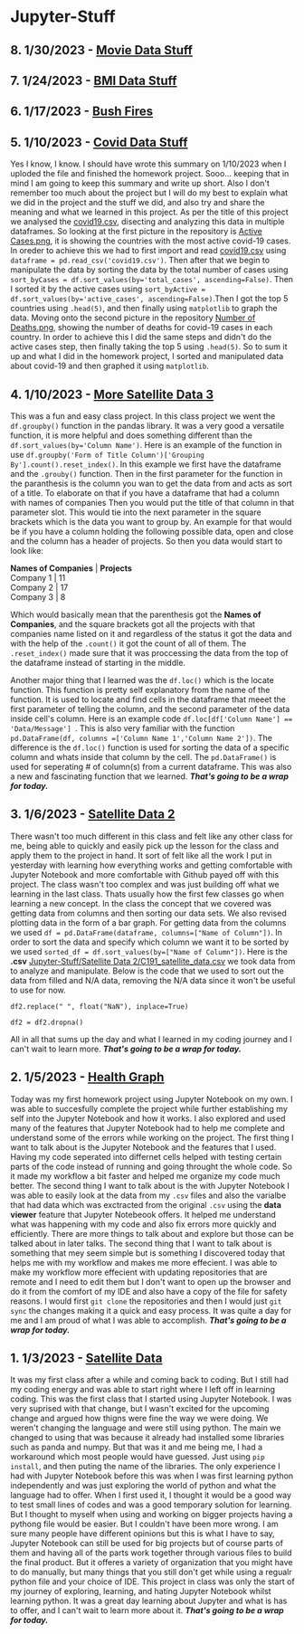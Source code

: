# Jupyter-Stuff
## 8. 1/30/2023 - [Movie Data Stuff](https://github.com/zCranking/Jupyter-Stuff/tree/main/Movie%20Data%20Stuff)

## 7. 1/24/2023 - [BMI Data Stuff](https://github.com/zCranking/Jupyter-Stuff/tree/main/BMI%20Data%20Stuff)

## 6. 1/17/2023 - [Bush Fires](https://github.com/zCranking/Jupyter-Stuff/tree/main/Bush%20Fires)

## 5. 1/10/2023 - [Covid Data Stuff](https://github.com/zCranking/Jupyter-Stuff/tree/main/Covid%20Data%20Stuff)
Yes I know, I know. I should have wrote this summary on 1/10/2023 when I uploded the file and finished the homework project. Sooo... keeping that in mind I am going to keep this summary and write up short. Also I don't remember too much about the project but I will do my best to explain what we did in the project and the stuff we did, and also try and share the meaning and what we learned in this project. As per the title of this project we analysed the [covid19.csv](https://github.com/zCranking/Jupyter-Stuff/blob/main/Covid%20Data%20Stuff/covid19.csv), disecting and analyzing this data in multiple dataframes. So looking at the first picture in the repository is [Active Cases.png](https://github.com/zCranking/Jupyter-Stuff/blob/main/Covid%20Data%20Stuff/Active%20Cases.png), it is showing the countries with the most active covid-19 cases. In oreder to achieve this we had to first import and read [covid19.csv](https://github.com/zCranking/Jupyter-Stuff/blob/main/Covid%20Data%20Stuff/covid19.csv) using ```dataframe = pd.read_csv('covid19.csv')```. Then after that we begin to manipulate the data by sorting the data by the total number of cases using ```sort_byCases = df.sort_values(by='total_cases', ascending=False)```. Then I sorted it by the active cases using ```sort_byActive = df.sort_values(by='active_cases', ascending=False)```.Then I got the top 5 countries using ```.head(5)```, and then finally using ```matplotlib``` to graph the data. Moving onto the second picture in the repository [Number of Deaths.png](https://github.com/zCranking/Jupyter-Stuff/blob/main/Covid%20Data%20Stuff/Number%20of%20Deaths.png), showing the number of deaths for covid-19 cases in each country. In order to achieve this I did the same steps and didn't do the active cases step, then finally taking the top 5 using ```.head(5)```. So to sum it up and what I did in the homework project, I sorted and manipulated data about covid-19 and then graphed it using ```matplotlib```.

## 4. 1/10/2023 - [More Satellite Data 3](https://github.com/zCranking/Jupyter-Stuff/tree/main/More%20Satellite%20Data%203)
This was a fun and easy class project. In this class project we went the ```df.groupby()``` function in the pandas library. It was a very good a versatile function, it is more helpful and does something different than the ```df.sort_values(by='Column Name')```. Here is an example of the function in use ```df.groupby('Form of Title Column')['Grouping By'].count().reset_index()```. In this example we first have the dataframe and the ```.grouby()``` function. Then in the first parameter for the function in the paranthesis is the column you wan to get the data from and acts as sort of a title. To elaborate on that if you have a dataframe that had a column with names of companies Then you would put the title of that column in that parameter slot. This would tie into the next parameter in the square brackets which is the data you want to group by. An example for that would be if you have a column holding the following possible data, open and close and the column has a header of projects. So then you data would start to look like:  
  
**Names of Companies** | **Projects**  
Company 1 | 11  
Company 2 | 17  
Company 3 | 8  

Which would basically mean that the parenthesis got the **Names of Companies**, and the square brackets got all the projects with that companies name listed on it and regardless of the status it got the data and with the help of the ```.count()``` it got the count of all of them. The ```.reset_index()``` made sure that it was proccessing the data from the top of the dataframe instead of starting in the middle.  

Another major thing that I learned was the ```df.loc()``` which is the locate function. This function is pretty self explanatory from the name of the function. It is used to locate and find cells in the dataframe that meeet the first parameter of telling the column, and the second parameter of the data inside cell's column. Here is an example code ```df.loc[df['Column Name'] == 'Data/Message'] ```. This is also very familiar with the function ```pd.DataFrame(df, columns =['Column Name 1','Column Name 2'])```. The difference is the ```df.loc()``` function is used for sorting the data of a specific column and whats inside that column by the cell. The ```pd.DataFrame()``` is used for seperating # of column(s) from a current dataframe. This was also a new and fascinating function that we learned. **_That's going to be a wrap for today._**

## 3. 1/6/2023 - [Satellite Data 2](https://github.com/zCranking/Jupyter-Stuff/tree/main/Satellite%20Data%202)
There wasn't too much different in this class and felt like any other class for me, being able to quickly and easily pick up the lesson for the class and apply them to the project in hand. It sort of felt like all the work I put in yesterday with learning how everything works and getting comfortable with Jupyter Notebook and more comfortable with Github payed off with this project. The class wasn't too complex and was just building off what we learning in the last class. Thats usually how the first few classes go when learning a new concept. In the class the concept that we covered was getting data from columns and then sorting our data sets. We also revised plotting data in the form of a bar graph. For getting data from the columns we used ```df = pd.DataFrame(dataframe, columns=["Name of Column"])```. In order to sort the data and specify which column we want it to be sorted by we used ```sorted_df = df.sort_values(by=["Name of Column"])```. Here is the **.csv** [Jupyter-Stuff/Satellite Data 2/C191_satellite_data.csv](https://github.com/zCranking/Jupyter-Stuff/blob/main/Satellite%20Data%202/C191_satellite_data.csv) we took data from to analyze and manipulate. Below is the code that we used to sort out the data from filled and N/A data, removing the N/A data since it won't be useful to use for now.
```
df2.replace(" ", float("NaN"), inplace=True)

df2 = df2.dropna()
```
All in all that sums up the day and what I learned in my coding journey and I can't wait to learn more. **_That's going to be a wrap for today._**

## 2. 1/5/2023 - [Health Graph](https://github.com/zCranking/Jupyter-Stuff/tree/main/Health%20Graph)
Today was my first homework project using Jupyter Notebook on my own. I was able to succesfully complete the project while further establishing my self into the Jupyter Notebook and how it works. I also explored and used many of the features that Jupyter Notebook had to help me complete and understand some of the errors while working on the project. The first thing I want to talk about is the Jupyter Notebook and the features that I used. Having my code seperated into differnet cells helped with testing certain parts of the code instead of running and going throught the whole code. So it made my workflow a bit faster and helped me organize my code much better. The second thing I want to talk about is the with Jupyter Notebook I was able to easily look at the data from my ```.csv``` files and also the varialbe that had data which was exctracted from the original ```.csv``` using the **data viewer** feature that Jupyter Notebeook offers. It helped me understand what was happening with my code and also fix errors more quickly and efficiently. There are more things to talk about and explore but those can be talked about in later talks. The second thing that I want to talk about is something that mey seem simple but is something I discovered today that helps me with my workflow and makes me more effecient. I was able to make my workflow more effecient with updating repositories that are remote and I need to edit them but I don't want to open up the browser and do it from the comfort of my IDE and also have a copy of the file for safety reasons. I would first ```git clone``` the repositories and then I would just ```git sync``` the changes making it a quick and easy process. It was quite a day for me and I am proud of what I was able to accomplish. **_That's going to be a wrap for today._**

## 1. 1/3/2023 - [Satellite Data](https://github.com/zCranking/Jupyter-Stuff/tree/main/Satellite%20Data)
It was my first class after a while and coming back to coding. But I still had my coding energy and was able to start right where I left off in learning coding. This was the first class that I started using Jupyter Notebook. I was very suprised with that change, but I wasn't excited for the upcoming change and argued how thigns were fine the way we were doing. We weren't changing the language and were still using python. The main we changed to using that was because it already had installed some libraries such as panda and numpy. But that was it and me being me, I had a workaround which most people would have guessed. Just using ```pip install```, and then puting the name of the libraries. The only experience I had with Jupyter Notebook before this was when I was first learning python independently and was just exploring the world of python and what the language had to offer. When I first used it, I thought it would be a good way to test small lines of codes and was a good temporary solution for learning. But I thought to myself when using and working on bigger projects having a pythong file would be easier. But I couldn't have been more wrong. I am sure many people have different opinions but this is what I have to say, Jupyter Notebook can still be used for big projects but of course parts of them and having all of the parts work together through various files to build the final product. But it offeres a variety of organization that you might have to do manually, but many things that you still don't get while using a regualr python file and your choice of IDE. This project in class was only the start of my journey of exploring, learning, and hating Jupyter Notebook whilst learning python. It was a great day learning about Jupyter and what is has to offer, and I can't wait to learn more about it. **_That's going to be a wrap for today._**

